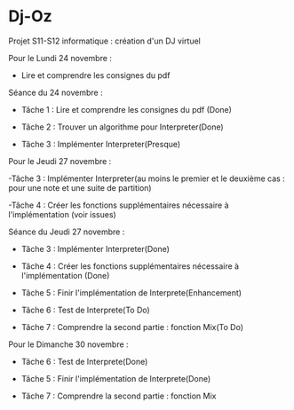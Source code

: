 Dj-Oz
=====

Projet S11-S12 informatique : création d'un DJ virtuel

Pour le Lundi 24 novembre :

- Lire et comprendre les consignes du pdf
 
Séance du 24 novembre :

- Tâche 1 : Lire et comprendre les consignes du pdf (Done)

- Tâche 2 : Trouver un algorithme pour Interpreter(Done)

- Tâche 3 : Implémenter Interpreter(Presque)

Pour le Jeudi 27 novembre :

-Tâche 3 : Implémenter Interpreter(au moins le premier et le deuxième cas : pour une note et une suite de partition)

-Tâche 4 : Créer les fonctions supplémentaires nécessaire à l'implémentation (voir issues)

Séance du Jeudi 27 novembre :

- Tâche 3 : Implémenter Interpreter(Done)
 
- Tâche 4 : Créer les fonctions supplémentaires nécessaire à l'implémentation (Done)

- Tâche 5 : Finir l'implémentation de Interprete(Enhancement)

- Tâche 6 : Test de Interprete(To Do)

- Tâche 7 : Comprendre la second partie : fonction Mix(To Do)

Pour le Dimanche 30 novembre :

- Tâche 6 : Test de Interprete(Done)

- Tâche 5 : Finir l'implémentation de Interprete(Done)

- Tâche 7 : Comprendre la second partie : fonction Mix
